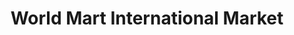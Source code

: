 ---
title: "World Mart International Market"
url: /clarksville/world-mart-international-market/
shop: greengrocer
---